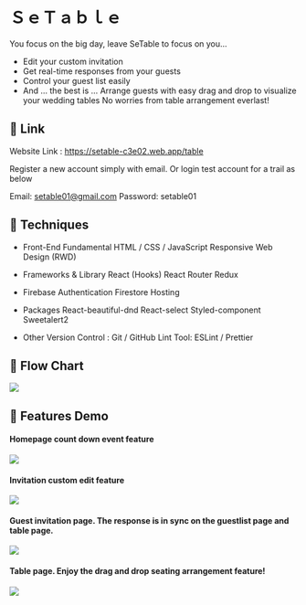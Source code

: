 # ＳｅＴａｂｌｅ

You focus on the big day, leave SeTable to focus on you...

- Edit your custom invitation
- Get real-time responses from your guests
- Control your guest list easily
- And … the best is …
  Arrange guests with easy drag and drop to visualize your wedding tables
  No worries from table arrangement everlast!

## :rose: Link

Website Link : https://setable-c3e02.web.app/table

Register a new account simply with email.
Or login test account for a trail as below

Email: setable01@gmail.com
Password: setable01

## :herb: Techniques

- Front-End Fundamental
  HTML / CSS / JavaScript
  Responsive Web Design (RWD)
- Frameworks & Library
  React (Hooks)
  React Router
  Redux
- Firebase
  Authentication
  Firestore
  Hosting
- Packages
  React-beautiful-dnd
  React-select
  Styled-component
  Sweetalert2

- Other
  Version Control : Git / GitHub
  Lint Tool: ESLint / Prettier

## :cactus: Flow Chart

![](https://i.imgur.com/kgN1C8j.png)

## :blossom: Features Demo

#### Homepage count down event feature

![](https://i.imgur.com/s0M7f72.gif)

#### Invitation custom edit feature

![](https://i.imgur.com/o5MXZgd.gif)

#### Guest invitation page. The response is in sync on the guestlist page and table page.

![](https://i.imgur.com/2mMupRX.gif)

#### Table page. Enjoy the drag and drop seating arrangement feature!

![](https://i.imgur.com/PVzQzmX.gif)
